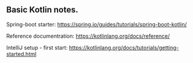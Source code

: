 ## Basic Kotlin notes.

Spring-boot starter:
https://spring.io/guides/tutorials/spring-boot-kotlin/

Reference documentration:
https://kotlinlang.org/docs/reference/

IntelliJ setup - first start:
https://kotlinlang.org/docs/tutorials/getting-started.html



